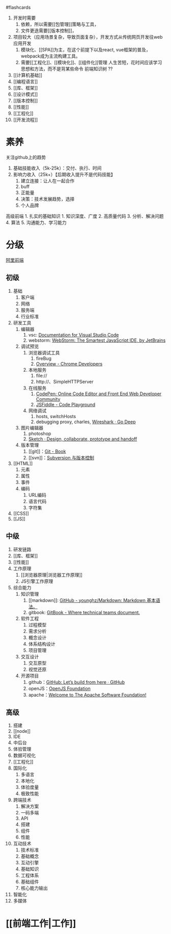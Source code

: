 #flashcards 
1. 开发时需要
	1. 依赖，所以需要[[包管理]]策略与工具，
	2. 文件更迭需要[[版本控制]]，
2. 项目较大（应用场景复杂，导致页面复杂），开发方式从传统网页开发往web应用开发
	1. 模块化、[[SPA]]为主，在这个前提下以及react, vue框架的普及，webpack成为主流构建工具。
	2. 需要[[工程化]]、[[模块化]]、[[组件化]]管理
人生苦短，花时间应该学习思想和方法，而不是背某些命令
前端知识树
??
1. [[计算机基础]] 
2. [[编程语言]] 
3. [[库、框架]] 
4. [[设计模式]] 
5. [[版本控制]] 
6. [[性能]] 
7. [[工程化]] 
8. [[开发流程]] 
# 素养
关注github上的趋势
1. 基础技能收入（5k-25k）：交付、执行、时间
2. 影响力收入（25k+）【后期收入提升不是代码技能】
	1. 建立连接：让人在一起合作
	2. buff
	3. 正能量
	4. 决策：技术发展趋势，选择
	5. 个人品牌

高级前端
	1. 扎实的基础知识
		1. 知识深度、广度
	2. 高质量代码
	3. 分析、解决问题
	4. 算法
	5. 沟通能力、学习能力
# 分级
[阿里前端](https://f2e.tech/mindmap?ref=nav.poetries.top)
## 初级
1. 基础
	1. 客户端
	2. 网络
	3. 服务端
	4. 行业标准
2. 研发工具
	1. 编辑器
		1. vsc: [Documentation for Visual Studio Code](https://code.visualstudio.com/docs)
		2. webstorm: [WebStorm: The Smartest JavaScript IDE, by JetBrains](https://www.jetbrains.com/webstorm/?spm=a21iq3.home.0.0.54b42764PcwehE)
	2. 调试预览
		1. 浏览器调试工具
			1. fireBug
			2. [Overview - Chrome Developers](https://developer.chrome.com/docs/devtools/overview/)
		2. 本地服务
			1. file://
			2. http://、SimpleHTTPServer
		3. 在线服务
			1. [CodePen: Online Code Editor and Front End Web Developer Community](https://codepen.io/?spm=a21iq3.home.0.0.54b42764PcwehE)
			2. [JSFiddle - Code Playground](https://jsfiddle.net/?spm=a21iq3.home.0.0.54b42764PcwehE)
		4. 网络调试
			1. hosts, switchHosts
			2. debugging proxy, charles, [Wireshark · Go Deep](https://www.wireshark.org/?spm=a21iq3.home.0.0.54b42764PcwehE)
	3. 图片编辑器
		1. photoshop
		2. [Sketch · Design, collaborate, prototype and handoff](https://www.sketch.com/?spm=a21iq3.home.0.0.54b42764PcwehE)
	4. 版本管理
		1. [[git]]：[Git - Book](https://git-scm.com/book/zh/v2)
		2. [[svn]]：[Subversion 与版本控制](https://svnbook.red-bean.com/?spm=a21iq3.home.0.0.54b42764PcwehE)
3. [[HTML]] 
	1. 元素
	2. 属性
	3. 事件
	4. 编码
		1. URL编码
		2. 语言代码
		3. 字符集
4. [[CSS]] 
5. [[JS]] 
## 中级
1. 研发链路
2. [[库、框架]] 
3. [[性能]] 
4. 工作原理
	1. [[浏览器原理|浏览器工作原理]] 
	2. JS引擎工作原理
5. 综合能力
	1. 知识管理
		1. [[markdown]]: [GitHub - younghz/Markdown: Markdown 基本语法。](https://github.com/younghz/Markdown?spm=a21iq3.home.0.0.54b42764PcwehE) 
		2. gitbook: [GitBook - Where technical teams document.](https://www.gitbook.com/?spm=a21iq3.home.0.0.54b42764PcwehE) 
	2. 软件工程
		1. 过程模型
		2. 需求分析
		3. 概念设计
		4. 体系结构设计
		5. 项目管理
	3. 交互设计
		1. 交互原型
		2. 视觉还原
	4. 开源项目
		1. github：[GitHub: Let’s build from here · GitHub](https://github.com/?spm=a21iq3.home.0.0.54b42764PcwehE) 
		2. openJS：[OpenJS Foundation](https://openjsf.org/?spm=a21iq3.home.0.0.54b42764PcwehE) 
		3. apache：[Welcome to The Apache Software Foundation!](https://www.apache.org/?spm=a21iq3.home.0.0.54b42764PcwehE) 
## 高级
1. 搭建
2. [[node]] 
3. IDE
4. 中后台
5. 体验管理
6. 数据可视化
7. [[工程化]] 
8. 国际化
	1. 多语言
	2. 本地化
	3. 体验度量
	4. 极致性能
9. 跨端技术
	1. 解决方案
	2. 一码多端
	3. API
	4. 搭建
	5. 组件
	6. 性能
10. 互动技术
	1. 技术标准
	2. 基础概念
	3. 互动引擎
	4. 基础知识
	5. 工程体系
	6. 基础组件
	7. 核心能力输出
11. 智能化
12. 多媒体


# [[前端工作|工作]] 


[^1]: 他们是精心准备的，所以你除非技术很强，也要精心准备